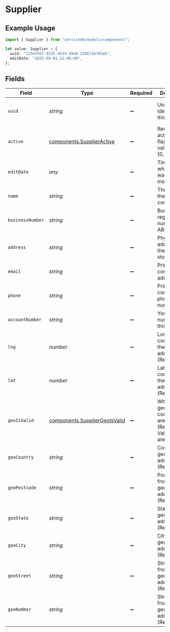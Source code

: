# Supplier

## Example Usage

```typescript
import { Supplier } from "servicem8/models/components";

let value: Supplier = {
  uuid: "123e4567-9135-4b34-99a8-23467ab705eb",
  editDate: "2025-09-01 12:00:00",
};
```

## Fields

| Field                                                                           | Type                                                                            | Required                                                                        | Description                                                                     | Example                                                                         |
| ------------------------------------------------------------------------------- | ------------------------------------------------------------------------------- | ------------------------------------------------------------------------------- | ------------------------------------------------------------------------------- | ------------------------------------------------------------------------------- |
| `uuid`                                                                          | *string*                                                                        | :heavy_minus_sign:                                                              | Unique identifier for this record                                               | 123e4567-9135-4b34-99a8-23467ab705eb                                            |
| `active`                                                                        | [components.SupplierActive](../../models/components/supplieractive.md)          | :heavy_minus_sign:                                                              | Record active/deleted flag.  Valid values are [0,1]                             |                                                                                 |
| `editDate`                                                                      | *any*                                                                           | :heavy_minus_sign:                                                              | Timestamp at which record was last modified                                     | 2025-09-01 12:00:00                                                             |
| `name`                                                                          | *string*                                                                        | :heavy_minus_sign:                                                              | The name of the supplier company                                                |                                                                                 |
| `businessNumber`                                                                | *string*                                                                        | :heavy_minus_sign:                                                              | Business registration number (e.g., ABN, EIN)                                   |                                                                                 |
| `address`                                                                       | *string*                                                                        | :heavy_minus_sign:                                                              | Physical address of the supplier store                                          |                                                                                 |
| `email`                                                                         | *string*                                                                        | :heavy_minus_sign:                                                              | Primary contact email address                                                   |                                                                                 |
| `phone`                                                                         | *string*                                                                        | :heavy_minus_sign:                                                              | Primary contact phone number                                                    |                                                                                 |
| `accountNumber`                                                                 | *string*                                                                        | :heavy_minus_sign:                                                              | Your account number with this supplier                                          |                                                                                 |
| `lng`                                                                           | *number*                                                                        | :heavy_minus_sign:                                                              | Longitude coordinate of the supplier's address (Read only)                      |                                                                                 |
| `lat`                                                                           | *number*                                                                        | :heavy_minus_sign:                                                              | Latitude coordinate of the supplier's address (Read only)                       |                                                                                 |
| `geoIsValid`                                                                    | [components.SupplierGeoIsValid](../../models/components/suppliergeoisvalid.md)  | :heavy_minus_sign:                                                              | Whether the geocoded coordinates are valid (Read only).  Valid values are [0,1] |                                                                                 |
| `geoCountry`                                                                    | *string*                                                                        | :heavy_minus_sign:                                                              | Country from geocoded address (Read only)                                       |                                                                                 |
| `geoPostcode`                                                                   | *string*                                                                        | :heavy_minus_sign:                                                              | Postcode from geocoded address (Read only)                                      |                                                                                 |
| `geoState`                                                                      | *string*                                                                        | :heavy_minus_sign:                                                              | State from geocoded address (Read only)                                         |                                                                                 |
| `geoCity`                                                                       | *string*                                                                        | :heavy_minus_sign:                                                              | City from geocoded address (Read only)                                          |                                                                                 |
| `geoStreet`                                                                     | *string*                                                                        | :heavy_minus_sign:                                                              | Street name from geocoded address (Read only)                                   |                                                                                 |
| `geoNumber`                                                                     | *string*                                                                        | :heavy_minus_sign:                                                              | Street number from geocoded address (Read only)                                 |                                                                                 |